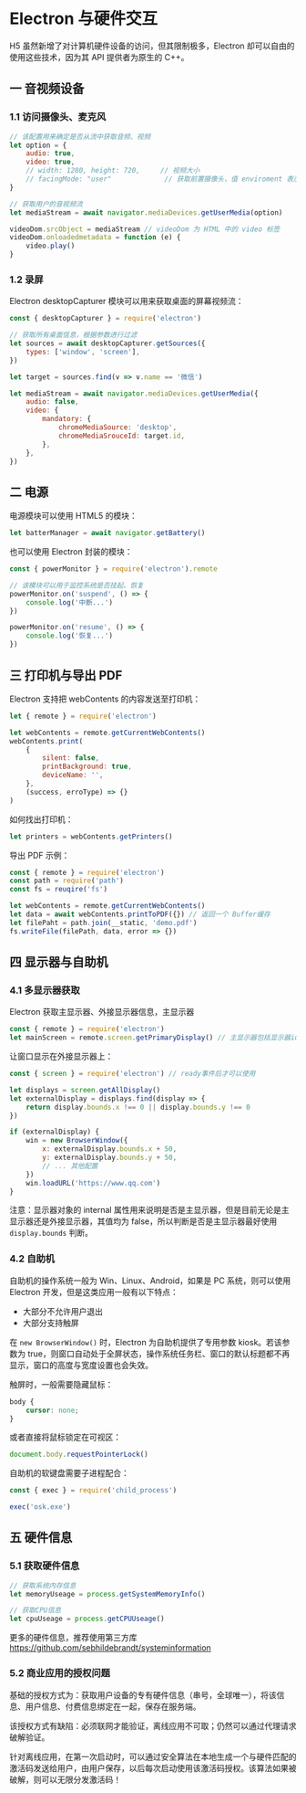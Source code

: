 # Electron 与硬件交互

H5 虽然新增了对计算机硬件设备的访问，但其限制极多，Electron 却可以自由的使用这些技术，因为其 API 提供者为原生的 C++。

## 一 音视频设备

### 1.1 访问摄像头、麦克风

```js
// 该配置用来确定是否从流中获取音频、视频
let option = {
    audio: true,
    video: true,
    // width: 1280, height: 720,     // 视频大小
    // facingMode: "user"             // 获取前置摄像头，值 enviroment 表示后置摄像头
}

// 获取用户的音视频流
let mediaStream = await navigator.mediaDevices.getUserMedia(option)

videoDom.srcObject = mediaStream // videoDom 为 HTML 中的 video 标签
videoDom.onloadedmetadata = function (e) {
    video.play()
}
```

### 1.2 录屏

Electron desktopCapturer 模块可以用来获取桌面的屏幕视频流：

```js
const { desktopCapturer } = require('electron')

// 获取所有桌面信息，根据参数进行过滤
let sources = await desktopCapturer.getSources({
    types: ['window', 'screen'],
})

let target = sources.find(v => v.name == '微信')

let mediaStream = await navigator.mediaDevices.getUserMedia({
    audio: false,
    video: {
        mandatory: {
            chromeMediaSource: 'desktop',
            chromeMediaSrouceId: target.id,
        },
    },
})
```

## 二 电源

电源模块可以使用 HTML5 的模块：

```js
let batterManager = await navigator.getBattery()
```

也可以使用 Electron 封装的模块：

```js
const { powerMonitor } = require('electron').remote

// 该模块可以用于监控系统是否挂起、恢复
powerMonitor.on('suspend', () => {
    console.log('中断...')
})

powerMonitor.on('resume', () => {
    console.log('恢复...')
})
```

## 三 打印机与导出 PDF

Electron 支持把 webContents 的内容发送至打印机：

```js
let { remote } = require('electron')

let webContents = remote.getCurrentWebContents()
webContents.print(
    {
        silent: false,
        printBackground: true,
        deviceName: '',
    },
    (success, erroType) => {}
)
```

如何找出打印机：

```js
let printers = webContents.getPrinters()
```

导出 PDF 示例：

```js
const { remote } = require('electron')
const path = require('path')
const fs = reuqire('fs')

let webContents = remote.getCurrentWebContents()
let data = await webContents.printToPDF({}) // 返回一个 Buffer缓存
let filePaht = path.join(__static, 'demo.pdf')
fs.writeFile(filePath, data, error => {})
```

## 四 显示器与自助机

### 4.1 多显示器获取

Electron 获取主显示器、外接显示器信息，主显示器

```js
const { remote } = require('electron')
let mainScreen = remote.screen.getPrimaryDisplay() // 主显示器包括显示器id，bounds绑定区域，据此判断是否为外接
```

让窗口显示在外接显示器上：

```js
const { screen } = require('electron') // ready事件后才可以使用

let displays = screen.getAllDisplay()
let externalDisplay = displays.find(display => {
    return display.bounds.x !== 0 || display.bounds.y !== 0
})

if (externalDisplay) {
    win = new BrowserWindow({
        x: externalDisplay.bounds.x + 50,
        y: externalDisplay.bounds.y + 50,
        // ... 其他配置
    })
    win.loadURL('https://www.qq.com')
}
```

注意：显示器对象的 internal 属性用来说明是否是主显示器，但是目前无论是主显示器还是外接显示器，其值均为 false，所以判断是否是主显示器最好使用 `display.bounds` 判断。

### 4.2 自助机

自助机的操作系统一般为 Win、Linux、Android，如果是 PC 系统，则可以使用 Electron 开发，但是这类应用一般有以下特点：

-   大部分不允许用户退出
-   大部分支持触屏

在 `new BrowserWindow()` 时，Electron 为自助机提供了专用参数 kiosk。若该参数为 true，则窗口自动处于全屏状态，操作系统任务栏、窗口的默认标题都不再显示，窗口的高度与宽度设置也会失效。

触屏时，一般需要隐藏鼠标：

```css
body {
    cursor: none;
}
```

或者直接将鼠标锁定在可视区：

```js
document.body.requestPointerLock()
```

自助机的软键盘需要子进程配合：

```js
const { exec } = require('child_process')

exec('osk.exe')
```

## 五 硬件信息

### 5.1 获取硬件信息

```js
// 获取系统内存信息
let memoryUseage = process.getSystemMemoryInfo()

// 获取CPU信息
let cpuUseage = process.getCPUUseage()
```

更多的硬件信息，推荐使用第三方库<https://github.com/sebhildebrandt/systeminformation>

### 5.2 商业应用的授权问题

基础的授权方式为：获取用户设备的专有硬件信息（串号，全球唯一），将该信息、用户信息、付费信息绑定在一起，保存在服务端。

该授权方式有缺陷：必须联网才能验证，离线应用不可取；仍然可以通过代理请求破解验证。

针对离线应用，在第一次启动时，可以通过安全算法在本地生成一个与硬件匹配的激活码发送给用户，由用户保存，以后每次启动使用该激活码授权。该算法如果被破解，则可以无限分发激活码！
